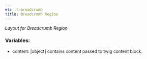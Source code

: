 ```yaml
---
el: .l-breadcrumb
title: Breadcrumb Region
---
```

_Layout for Breadcrumb Region_

### Variables:
* content: [object] contains content passed to twig content block.
